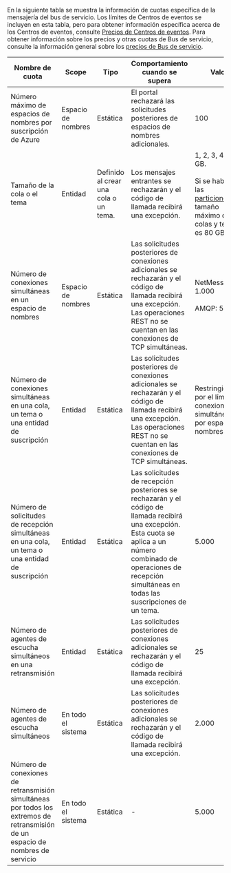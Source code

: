 En la siguiente tabla se muestra la información de cuotas específica de la mensajería del bus de servicio. Los límites de Centros de eventos se incluyen en esta tabla, pero para obtener información específica acerca de los Centros de eventos, consulte [Precios de Centros de eventos](https://azure.microsoft.com/pricing/details/event-hubs/). Para obtener información sobre los precios y otras cuotas de Bus de servicio, consulte la información general sobre los [precios de Bus de servicio](https://azure.microsoft.com/pricing/details/service-bus/).

|Nombre de cuota|Scope|Tipo|Comportamiento cuando se supera|Valor|
|---|---|---|---|---|
| Número máximo de espacios de nombres por suscripción de Azure|Espacio de nombres|Estática|El portal rechazará las solicitudes posteriores de espacios de nombres adicionales.|100|
|Tamaño de la cola o el tema|Entidad|Definido al crear una cola o un tema.|Los mensajes entrantes se rechazarán y el código de llamada recibirá una excepción.|1, 2, 3, 4 o 5 GB.<br /><br />Si se habilitan las [particiones](service-bus-partitioning.md), el tamaño máximo de las colas y temas es 80 GB.|
|Número de conexiones simultáneas en un espacio de nombres|Espacio de nombres|Estática|Las solicitudes posteriores de conexiones adicionales se rechazarán y el código de llamada recibirá una excepción. Las operaciones REST no se cuentan en las conexiones de TCP simultáneas.|NetMessaging: 1.000<br /><br />AMQP: 5.000|
|Número de conexiones simultáneas en una cola, un tema o una entidad de suscripción|Entidad|Estática|Las solicitudes posteriores de conexiones adicionales se rechazarán y el código de llamada recibirá una excepción. Las operaciones REST no se cuentan en las conexiones de TCP simultáneas.|Restringido por el límite de conexiones simultáneas por espacio de nombres.|
|Número de solicitudes de recepción simultáneas en una cola, un tema o una entidad de suscripción|Entidad|Estática|Las solicitudes de recepción posteriores se rechazarán y el código de llamada recibirá una excepción. Esta cuota se aplica a un número combinado de operaciones de recepción simultáneas en todas las suscripciones de un tema.|5\.000|
|Número de agentes de escucha simultáneos en una retransmisión|Entidad|Estática|Las solicitudes posteriores de conexiones adicionales se rechazarán y el código de llamada recibirá una excepción.|25|
|Número de agentes de escucha simultáneos|En todo el sistema|Estática|Las solicitudes posteriores de conexiones adicionales se rechazarán y el código de llamada recibirá una excepción.|2\.000|
|Número de conexiones de retransmisión simultáneas por todos los extremos de retransmisión de un espacio de nombres de servicio|En todo el sistema|Estática|-|5.000| |Número de extremos de retransmisión por espacio de nombres de servicio|En todo el sistema|Estática|-|10.000| |Número de temas o colas por espacio de nombres de servicio|En todo el sistema|Estática|Las solicitudes posteriores de creación de un tema o una cola nuevos en el espacio de nombres de servicio se rechazarán. Como resultado, si se configura a través del [Portal de Azure clásico][], se generará un mensaje de error. Si se llama desde la API de administración, el código de llamada recibirá una excepción. |10.000<br /><br />El número total de temas más las colas en un espacio de nombres de servicio debe ser menor o igual que 10.000| |Número de temas o colas particionados por espacio de nombres de servicio|En todo el sistema|Estática| Se rechazarán las solicitudes posteriores de creación de un tema o una cola particionados nuevos en el espacio de nombres de servicio. Como resultado, si se configura a través del [Portal de Azure clásico][], se generará un mensaje de error. Si se llama desde la API de administración, el código de llamada recibirá una excepción **QuotaExceededException**.|100<br /><br />Cada cola o tema particionados se tiene en cuenta para la cuota de 10 000 entidades por espacio de nombres.| |Tamaño máximo de cualquier nombre de entidad de mensajería: espacio de nombres, cola, tema, suscripción o Centros de eventos|Entidad|Estática|-|50 caracteres| |Tamaño máximo del evento Centros de eventos|En todo el sistema|Estática|-|256 KB| |Tamaño de mensaje para una cola, un tema o una entidad de suscripción|En todo el sistema|Estática|Los mensajes entrantes que superen estas cuotas se rechazarán y el código de llamada recibirá una excepción.|Tamaño máximo del mensaje: 256 KB. <br /><br />** Nota ** Debido a la sobrecarga del sistema, este límite suele ser algo menor que 256 KB.<br /><br />Tamaño máximo de encabezado: 64 KB<br /><br />Número máximo de propiedades de encabezado en el contenedor de propiedades: **MaxValue**<br /><br />Tamaño de propiedad máximo en el contenedor de propiedades: ningún límite explícito. Limitado por el tamaño de encabezado máximo.| |Tamaño de mensaje para retransmisiones de [NetOnewayRelayBinding](https://msdn.microsoft.com/library/microsoft.servicebus.netonewayrelaybinding.aspx) y [NetEventRelayBinding](https://msdn.microsoft.com/library/microsoft.servicebus.neteventrelaybinding.aspx)|En todo el sistema|Estática|Los mensajes entrantes que superen estas cuotas se rechazarán y el código de llamada recibirá una excepción.|64 KB |Tamaño de mensaje para retransmisiones de [HttpRelayTransportBindingElement](https://msdn.microsoft.com/library/microsoft.servicebus.httprelaytransportbindingelement.aspx) y [NetTcpRelayBinding](https://msdn.microsoft.com/library/microsoft.servicebus.nettcprelaybinding.aspx)|En todo el sistema|Estática|-|Sin límite| |Tamaño de propiedad de mensaje para una cola, un tema o una entidad de suscripción|En todo el sistema|Estática|Se genera una excepción **SerializationException**.|El tamaño de propiedad de mensaje máximo para cada propiedad es de 32 KB. El tamaño acumulado de todas las propiedades no puede superar los 64 KB. Esto se aplica a todo el encabezado de [BrokeredMessage](https://msdn.microsoft.com/library/microsoft.servicebus.messaging.brokeredmessage.aspx), que contiene propiedades del usuario y propiedades del sistema (como [SequenceNumber](https://msdn.microsoft.com/library/microsoft.servicebus.messaging.brokeredmessage.sequencenumber.aspx), [etiqueta](https://msdn.microsoft.com/library/microsoft.servicebus.messaging.brokeredmessage.label.aspx), [MessageId](https://msdn.microsoft.com/library/microsoft.servicebus.messaging.brokeredmessage.messageid.aspx), etc.). | |Número de suscripciones por tema|En todo el sistema|Estática|Las solicitudes posteriores de creación de suscripciones adicionales para el tema se rechazarán. Como resultado, si se configura a través del portal, se mostrará un mensaje de error. Si se llama desde la API de administración, el código de llamada recibirá una excepción. |2.000| |Número de filtros SQL por tema|En todo el sistema|Estática|Las solicitudes posteriores de creación de filtros adicionales en el tema se rechazarán y el código de llamada recibirá una excepción.|2.000| |Número de filtros de correlación por tema|En todo el sistema|Estática|Las solicitudes posteriores de creación de filtros adicionales en el tema se rechazarán y el código de llamada recibirá una excepción.|100.000| |Tamaño de los filtros/acciones de SQL|En todo el sistema|Estática|Las solicitudes posteriores de creación de filtros adicionales se rechazarán y el código de llamada recibirá una excepción.|Longitud máxima de la cadena de condición de filtro: 1024 (1 KB).<br /><br />Longitud máxima de la cadena de acción de regla: 1024 (1 KB).<br /><br />Número máximo de expresiones por acción de regla: 32. |

[Portal de Azure clásico]: http://manage.windowsazure.com

<!---HONumber=AcomDC_0128_2016-->